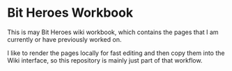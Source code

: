 # Bit Heroes Workbook

This is may Bit Heroes wiki workbook, which contains the pages that I am currently or have previously worked on.

I like to render the pages locally for fast editing and then copy them into the Wiki interface, so this repository is mainly just part of that workflow.
